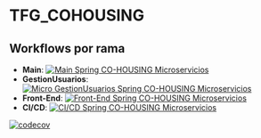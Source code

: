 # TFG_COHOUSING

## Workflows por rama
- **Main**: [![Main Spring CO-HOUSING Microservicios](https://github.com/alonsodm12/TFG_COHOUSING/actions/workflows/ci-cd.yml/badge.svg?branch=main)](https://github.com/alonsodm12/TFG_COHOUSING/actions/workflows/ci-cd.yml)
- **GestionUsuarios**: [![Micro GestionUsuarios Spring CO-HOUSING Microservicios](https://github.com/alonsodm12/TFG_COHOUSING/actions/workflows/ci-cd.yml/badge.svg?branch=GestionUsuarios)](https://github.com/alonsodm12/TFG_COHOUSING/actions/workflows/ci-cd.yml)
- **Front-End**: [![Front-End Spring CO-HOUSING Microservicios](https://github.com/alonsodm12/TFG_COHOUSING/actions/workflows/ci-cd.yml/badge.svg?branch=front-end)](https://github.com/alonsodm12/TFG_COHOUSING/actions/workflows/ci-cd.yml)
- **CI/CD**: [![CI/CD Spring CO-HOUSING Microservicios](https://github.com/alonsodm12/TFG_COHOUSING/actions/workflows/ci-cd.yml/badge.svg?branch=ci-cd)](https://github.com/alonsodm12/TFG_COHOUSING/actions/workflows/ci-cd.yml)


[![codecov](https://codecov.io/gh/alonsodm12/TFG_COHOUSING/graph/badge.svg?token=BEeK9qXuVn)](https://codecov.io/gh/alonsodm12/TFG_COHOUSING)
